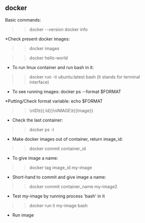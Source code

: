 docker
------

Basic commands:

>>docker --version
>>docker info

*Check present docker images:
>>docker images

>>docker hello-world

* To run linux container and run bash in it:
>> docker run -ti ubuntu:latest  bash
 (ti stands for terminal interface)

* To see running images:
docker ps --format $FORMAT

*Putting/Check format variable:
echo $FORMAT
>>\nID\t{{.Id}}\nIMAGE\t{{Image}}

* Check the last container:
>> docker ps -l 

* Make docker images out of container, return image_id:
>> docker commit container_id

* To give image a name:
>> docker tag image_id my-image

* Short-hand to commit and give image a name:
>>docker commit container_name my-image2

* Test my-image by running process 'bash' in it
>> docker run ti my-image bash

* Run image 


